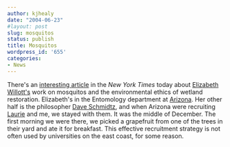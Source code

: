 ```yaml
---
author: kjhealy
date: "2004-06-23"
#layout: post
slug: mosquitos
status: publish
title: Mosquitos
wordpress_id: '655'
categories:
- News
---
```


There's an [interesting article](http://www.nytimes.com/2004/06/22/science/22side.html?8hpib) in the *New York Times* today about [Elizabeth Willott's](http://research.biology.arizona.edu/mosquito/willott.html) work on mosquitos and the environmental ethics of wetland restoration. Elizabeth's in the Entomology department at [Arizona](http://www.cs.arizona.edu/camera/). Her other half is the philosopher [Dave Schmidtz](http://info-center.ccit.arizona.edu/~phil/faculty/dschmidtz.htm), and when Arizona were recruiting [Laurie](http://www.u.arizona.edu/~lapaul) and me, we stayed with them. It was the middle of December. The first morning we were there, we picked a grapefruit from one of the trees in their yard and ate it for breakfast. This effective recruitment strategy is not often used by universities on the east coast, for some reason.
